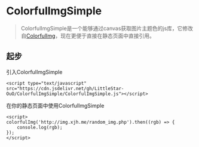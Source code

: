 # ColorfulImgSimple
> ColorfulImgSimple是一个能够通过canvas获取图片主题色的js库，它修改自[ColorfulImg](https://github.com/hubingliang/colorfulImg)，现在更便于直接在静态页面中直接引用。

## 起步

引入ColorfulImgSimple
```
<script type="text/javascript" src="https://cdn.jsdelivr.net/gh/LittleStar-OuO/ColorfulImgSimple/ColorfulImgSimple.js"></script>
```

在你的静态页面中使用ColorfulImgSimple

```
<script>
colorfulImg('http://img.xjh.me/random_img.php').then((rgb) => {
	console.log(rgb);
});
</script>
```


